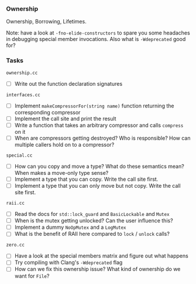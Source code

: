 ### Ownership

Ownership, Borrowing, Lifetimes.

Note: have a look at `-fno-elide-constructors` to spare you some headaches in debugging special member invocations.
Also what is `-Wdeprecated` good for?


### Tasks


`ownership.cc`

- [ ] Write out the function declaration signatures

`interfaces.cc`

- [ ] Implement `makeCompressorFor(string name)` function returning the corresponding compressor
- [ ] Implement the call site and print the result
- [ ] Write a function that takes an arbitrary compressor and calls `compress` on it
- [ ] When are compressors getting destroyed? Who is responsible? How can multiple callers hold on to a compressor?

`special.cc`

- [ ] How can you copy and move a type? What do these semantics mean? When makes a move-only type sense?
- [ ] Implement a type that you can copy. Write the call site first.
- [ ] Implement a type that you can only move but not copy. Write the call site first.

`raii.cc`

- [ ] Read the docs for `std::lock_guard` and `BasicLockable` and `Mutex`
- [ ] When is the mutex getting unlocked? Can the user influence this?
- [ ] Implement a dummy `NoOpMutex` and a `LogMutex`
- [ ] What is the benefit of RAII here compared to `lock` / `unlock` calls?

`zero.cc`

- [ ] Have a look at the special members matrix and figure out what happens
- [ ] Try compiling with Clang's `-Wdeprecated` flag
- [ ] How can we fix this ownership issue? What kind of ownership do we want for `File`?
